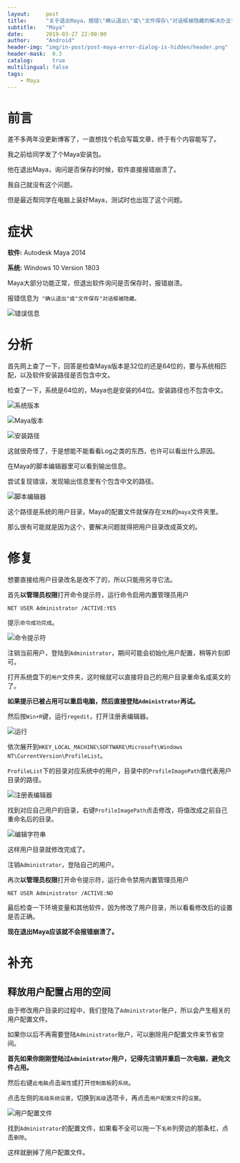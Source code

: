 ```yaml
---
layout:     post
title:      "关于退出Maya，报错\"确认退出\"或\"文件保存\"对话框被隐藏的解决办法"
subtitle:   "Maya"
date:       2019-03-27 22:00:00
author:     "Android"
header-img: "img/in-post/post-maya-error-dialog-is-hidden/header.png"
header-mask:  0.3
catalog:      true
multilingual: false
tags:
    - Maya
---
```

# 前言

差不多两年没更新博客了，一直想找个机会写篇文章，终于有个内容能写了。



我之前给同学发了个Maya安装包。

他在退出Maya，询问是否保存的时候，软件直接报错崩溃了。

我自己就没有这个问题。



但是最近帮同学在电脑上装好Maya，测试时也出现了这个问题。

# 症状

**软件:** Autodesk Maya 2014

**系统:** Windows 10 Version 1803

Maya大部分功能正常，但退出软件询问是否保存时，报错崩溃。

报错信息为` "确认退出"或"文件保存"对话框被隐藏。` 

![错误信息](/img/in-post/post-maya-error-dialog-is-hidden/错误信息.png)

# 分析

首先网上查了一下，回答是检查Maya版本是32位的还是64位的，要与系统相匹配，以及软件安装路径是否包含中文。

检查了一下，系统是64位的，Maya也是安装的64位。安装路径也不包含中文。

![系统版本](/img/in-post/post-maya-error-dialog-is-hidden/系统版本.png)

![Maya版本](/img/in-post/post-maya-error-dialog-is-hidden/Maya版本.png)

![安装路径](/img/in-post/post-maya-error-dialog-is-hidden/安装路径.png)



这就很奇怪了，于是想能不能看看Log之类的东西，也许可以看出什么原因。

在Maya的脚本编辑器里可以看到输出信息。

尝试复现错误，发现输出信息里有个包含中文的路径。

![脚本编辑器](/img/in-post/post-maya-error-dialog-is-hidden/脚本编辑器.png)

这个路径是系统的用户目录，Maya的配置文件就保存在`文档`的`maya`文件夹里。

那么很有可能就是因为这个，要解决问题就得把用户目录改成英文的。

# 修复

想要直接给用户目录改名是改不了的，所以只能用另寻它法。

首先**以管理员权限**打开命令提示符，运行命令启用内置管理员用户

```
NET USER Administrator /ACTIVE:YES
```

提示`命令成功完成`。

![命令提示符](/img/in-post/post-maya-error-dialog-is-hidden/命令提示符.png)



注销当前用户，登陆到`Administrator`，期间可能会初始化用户配置，稍等片刻即可。

打开系统盘下的`用户`文件夹，这时候就可以直接将自己的用户目录重命名成英文的了。

**如果提示已被占用可以重启电脑，然后直接登陆`Administrator`再试。**



然后按`Win+R`键，运行`regedit`，打开注册表编辑器。

![运行](/img/in-post/post-maya-error-dialog-is-hidden/运行.png)

依次展开到`HKEY_LOCAL_MACHINE\SOFTWARE\Microsoft\Windows NT\CurrentVersion\ProfileList`。

`ProfileList`下的目录对应系统中的用户，目录中的`ProfileImagePath`值代表用户目录的路径。

![注册表编辑器](/img/in-post/post-maya-error-dialog-is-hidden/注册表编辑器.png)

找到对应自己用户的目录，右键`ProfileImagePath`点击修改，将值改成之前自己重命名后的目录。

![编辑字符串](/img/in-post/post-maya-error-dialog-is-hidden/编辑字符串.png)



这样用户目录就修改完成了。

注销`Administrator`，登陆自己的用户。

再次**以管理员权限**打开命令提示符，运行命令禁用内置管理员用户

```
NET USER Administrator /ACTIVE:NO
```



最后检查一下环境变量和其他软件，因为修改了用户目录，所以看看修改后的设置是否正确。

**现在退出Maya应该就不会报错崩溃了。**

# 补充

## 释放用户配置占用的空间

由于修改用户目录的过程中，我们登陆了`Administrator`账户，所以会产生相关的用户配置文件。

如果你以后不再需要登陆`Administrator`账户，可以删除用户配置文件来节省空间。



**首先如果你刚刚登陆过`Administrator`用户，记得先注销并重启一次电脑，避免文件占用。**

然后右键`此电脑`点击`属性`或打开`控制面板`的`系统`。

点击左侧的`高级系统设置`，切换到`高级`选项卡，再点击`用户配置文件`的`设置`。

![用户配置文件](/img/in-post/post-maya-error-dialog-is-hidden/用户配置文件.png)

找到`Administrator`的配置文件，如果看不全可以拖一下`名称`列旁边的那条杠，点击`删除`。

这样就删掉了用户配置文件。
